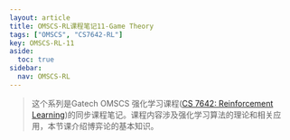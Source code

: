 ```yaml
---
layout: article
title: OMSCS-RL课程笔记11-Game Theory
tags: ["OMSCS", "CS7642-RL"]
key: OMSCS-RL-11
aside:
  toc: true
sidebar:
  nav: OMSCS-RL
---
```


> 这个系列是Gatech OMSCS 强化学习课程([CS 7642: Reinforcement Learning](https://omscs.gatech.edu/cs-7642-reinforcement-learning))的同步课程笔记。课程内容涉及强化学习算法的理论和相关应用，本节课介绍博弈论的基本知识。
<!--more-->
